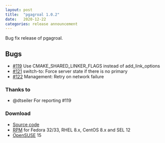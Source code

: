 ```yaml
---
layout: post
title:  "pgagroal 1.0.2"
date:   2020-12-22
categories: release announcement
---
```


Bug fix release of pgagroal.

## Bugs 

* [#119](https://github.com/agroal/pgagroal/issues/119) Use CMAKE_SHARED_LINKER_FLAGS instead of add_link_options
* [#121](https://github.com/agroal/pgagroal/issues/121) switch-to: Force server state if there is no primary
* [#122](https://github.com/agroal/pgagroal/issues/122) Management: Retry on network failure

### Thanks to

* @dtseiler For reporting #119

### Download

* [Source code](https://github.com/agroal/pgagroal/releases/download/1.0.2/pgagroal-1.0.2.tar.gz)
* [RPM](https://yum.postgresql.org) for Fedora 32/33, RHEL 8.x, CentOS 8.x and SEL 12
* [OpenSUSE](https://software.opensuse.org/download.html?project=server:database:postgresql&package=pgagroal) 15

